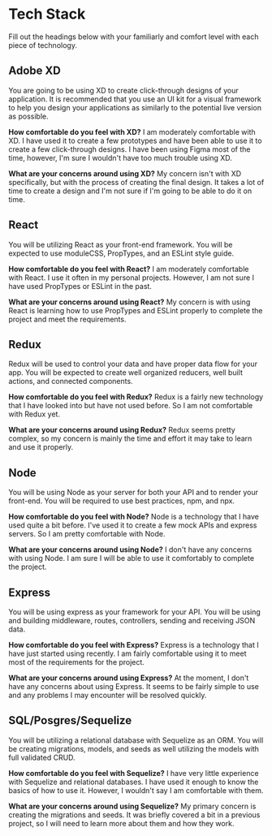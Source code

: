 # Tech Stack

Fill out the headings below with your familiarly and comfort level with each piece of technology.


## Adobe XD

You are going to be using XD to create click-through designs of your application. It is recommended that you use an UI kit for a visual framework to help you design your applications as similarly to the potential live version as possible.

**How comfortable do you feel with XD?**
I am moderately comfortable with XD. I have used it to create a few prototypes and have been able to use it to create a few click-through designs. I have been using Figma most of the time, however, I'm sure I wouldn't have too much trouble using XD.

**What are your concerns around using XD?**
My concern isn't with XD specifically, but with the process of creating the final design. It takes a lot of time to create a design and I'm not sure if I'm going to be able to do it on time.

## React

You will be utilizing React as your front-end framework. You will be expected to use moduleCSS, PropTypes, and an ESLint style guide.

**How comfortable do you feel with React?**
I am moderately comfortable with React. I use it often in my personal projects. However, I am not sure I have used PropTypes or ESLint in the past.

**What are your concerns around using React?**
My concern is with using React is learning how to use PropTypes and ESLint properly to complete the project and meet the requirements.

## Redux

Redux will be used to control your data and have proper data flow for your app. You will be expected to create well organized reducers, well built actions, and connected components.

**How comfortable do you feel with Redux?**
Redux is a fairly new technology that I have looked into but have not used before. So I am not comfortable with Redux yet.

**What are your concerns around using Redux?**
Redux seems pretty complex, so my concern is mainly the time and effort it may take to learn and use it properly.

## Node

You will be using Node as your server for both your API and to render your front-end. You will be required to use best practices, npm, and npx.

**How comfortable do you feel with Node?**
Node is a technology that I have used quite a bit before. I've used it to create a few mock APIs and express servers. So I am pretty comfortable with Node.

**What are your concerns around using Node?**
I don't have any concerns with using Node. I am sure I will be able to use it comfortably to complete the project.

## Express

You will be using express as your framework for your API. You will be using and building middleware, routes, controllers, sending and receiving JSON data.

**How comfortable do you feel with Express?**
Express is a technology that I have just started using recently. I am fairly comfortable using it to meet most of the requirements for the project.

**What are your concerns around using Express?**
At the moment, I don't have any concerns about using Express. It seems to be fairly simple to use and any problems I may encounter will be resolved quickly.

## SQL/Posgres/Sequelize

You will be utilizing a relational database with Sequelize as an ORM. You will be creating migrations, models, and seeds as well utilizing the models with full validated CRUD.

**How comfortable do you feel with Sequelize?**
I have very little experience with Sequelize and relational databases. I have used it enough to know the basics of how to use it. However, I wouldn't say I am comfortable with them.

**What are your concerns around using Sequelize?**
My primary concern is creating the migrations and seeds. It was briefly covered a bit in a previous project, so I will need to learn more about them and how they work.
